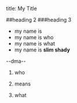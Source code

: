title: My Title

##heading 2
###heading 3

* my name is
* my name is who
* my name is what
* my name is **slim shady**

--dma--

1. who

2. means

3. what